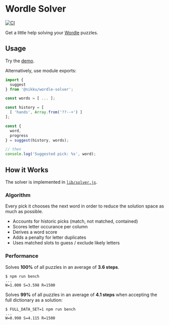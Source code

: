 # Wordle Solver

[![CI](https://github.com/nikku/wordle-solver/actions/workflows/CI.yml/badge.svg)](https://github.com/nikku/wordle-solver/actions/workflows/CI.yml)

Get a little help solving your [Wordle](https://www.nytimes.com/games/wordle/index.html) puzzles. 


## Usage

Try the [demo](https://nikku.github.io/wordle-solver/index.html).

Alternatively, use module exports:

```javascript
import {
  suggest
} from '@nikku/wordle-solver';

const words = [ ... ];

const history = [
  [ 'hands', Array.from('??--+') ]
];

const {
  word,
  progress
} = suggest(history, words);

// then
console.log('Suggested pick: %s', word);
```


## How it Works

The solver is implemented in [`lib/solver.js`](./lib/solver.js).

### Algorithm

Every pick it chooses the next word in order to reduce the solution space as much as possible.

* Accounts for historic picks (match, not matched, contained)
* Scores letter occurance per column
* Derives a word score
* Adds a penalty for letter duplicates
* Uses matched slots to guess / exclude likely letters

### Performance

Solves __100%__ of all puzzles in an average of __3.6 steps__.

```
$ npm run bench
...
W=1.000 S=3.598 R=1500
```

Solves __99%__ of all puzzles in an average of __4.1 steps__ when accepting the full dictionary as a solution:

```
$ FULL_DATA_SET=1 npm run bench
...
W=0.990 S=4.115 R=1500
```